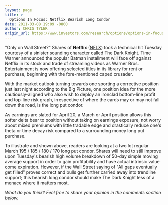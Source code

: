 ```yaml
---
layout: page
title: >-
  Options In Focus: Netflix Bearish Long Condor
date: 2011-03-08 19:09 -0800
author: CHRIS TYLER
origin_url: https://www.investors.com/research/options/options-in-focus-netflix-bearish-long-condor/
---
```






"Only on Wall Street?" Shares of **Netflix** ([NFLX](https://research.investors.com/quote.aspx?symbol=NFLX)) took a technical hit Tuesday courtesy of a sinister sounding character called The Dark Knight. Time Warner announced the popular Batman installment will face off against Netflix in its stock and trade of streaming videos as Warner Bros. Entertainment is now offering selected titles in its library for rent or purchase, beginning with the fore-mentioned caped crusader.

  

With the market outlook turning towards one sporting a corrective position just last night according to the Big Picture, one position idea for the more cautiously-aligned who also wish to deploy an ironclad bottom-line profit and top-line risk graph, irrespective of where the cards may or may not fall down the road, is the long put condor. 

  

As earnings are slated for April 20, a March or April position allows this softer delta bear to position without taking on earnings exposure, not worry about mixed premiums with little tradable edge and drastically reduce one's theta or time decay risk compared to a surrounding money long put purchase.

  

  

To illustrate and shown above, readers are looking at a two lot regular March 195 / 185 / 180 / 170 long put condor. Shares will need to still improve upon Tuesday's bearish high volume breakdown of 50-day simple moving average support in order to gain profitability and have actual intrinsic value come expiration. However, if the Wall Street saying of "All gaps eventually get filled" proves correct and bulls get further carried away into trendline support; this bearish long condor should make The Dark Knight less of a menace where it matters most.

  

*What do you think? Feel free to share your opinion in the comments section below.*




